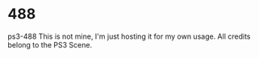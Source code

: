 # 488
ps3-488
This is not mine, I'm just hosting it for my own usage. All credits belong to the PS3 Scene.
